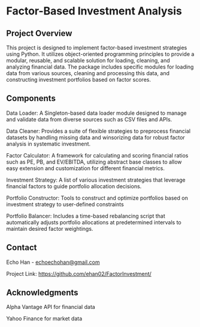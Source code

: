 # Factor-Based Investment Analysis

## Project Overview

This project is designed to implement factor-based investment strategies using Python.  It utilizes object-oriented programming principles to provide a modular, reusable, and scalable solution for loading, cleaning, and analyzing financial data. The package includes specific modules for loading data from various sources, cleaning and processing this data, and constructing investment portfolios based on factor scores.

## Components

Data Loader: A Singleton-based data loader module designed to manage and validate data from diverse sources such as CSV files and APIs.

Data Cleaner: Provides a suite of flexible strategies to preprocess financial datasets by handling missing data and winsorizing data for robust factor analysis in systematic investment.

Factor Calculator: A framework for calculating and scoring financial ratios such as PE, PB, and EV/EBITDA, utilizing abstract base classes to allow easy extension and customization for different financial metrics.

Investment Strategy: A list of various investment strategies that leverage financial factors to guide portfolio allocation decisions.

Portfolio Constructor: Tools to construct and optimize portfolios based on investment strategy to user-defined constraints

Portfolio Balancer: Includes a time-based rebalancing script that automatically adjusts portfolio allocations at predetermined intervals to maintain desired factor weightings.

## Contact

Echo Han - echoechohan@gmail.com

Project Link: https://github.com/ehan02/FactorInvestment/

## Acknowledgments

Alpha Vantage API for financial data

Yahoo Finance for market data